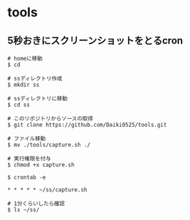 # tools
## 5秒おきにスクリーンショットをとるcron
```
# homeに移動
$ cd

# ssディレクトリ作成
$ mkdir ss

# ssディレクトリに移動
$ cd ss

# このリポジトリからソースの取得
$ git clone https://github.com/Daiki0525/tools.git

# ファイル移動
$ mv ./tools/capture.sh ./

# 実行権限を付与
$ chmod +x capture.sh
```

```
$ crontab -e

* * * * * ~/ss/capture.sh

# 1分くらいしたら確認
$ ls ~/ss/ 
```

